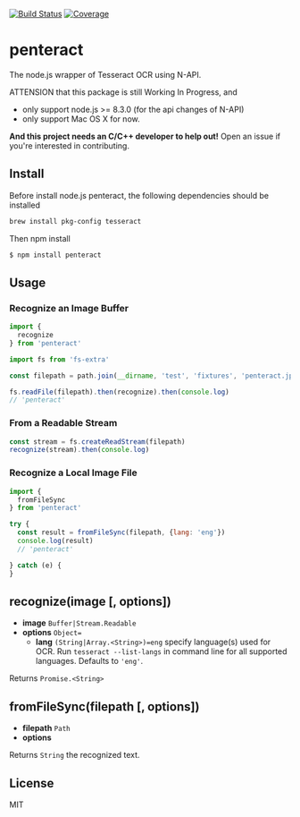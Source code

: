 [![Build Status](https://travis-ci.org/kaelzhang/napi-penteract.svg?branch=master)](https://travis-ci.org/kaelzhang/napi-penteract)
[![Coverage](https://codecov.io/gh/kaelzhang/napi-penteract/branch/master/graph/badge.svg)](https://codecov.io/gh/kaelzhang/napi-penteract)
<!-- optional appveyor tst
[![Windows Build Status](https://ci.appveyor.com/api/projects/status/github/kaelzhang/napi-penteract?branch=master&svg=true)](https://ci.appveyor.com/project/kaelzhang/napi-penteract)
-->
<!-- optional npm version
[![NPM version](https://badge.fury.io/js/napi-penteract.svg)](http://badge.fury.io/js/napi-penteract)
-->
<!-- optional npm downloads
[![npm module downloads per month](http://img.shields.io/npm/dm/napi-penteract.svg)](https://www.npmjs.org/package/napi-penteract)
-->
<!-- optional dependency status
[![Dependency Status](https://david-dm.org/kaelzhang/napi-penteract.svg)](https://david-dm.org/kaelzhang/napi-penteract)
-->

# penteract

The node.js wrapper of Tesseract OCR using N-API.

ATTENSION that this package is still Working In Progress, and

- only support node.js >= 8.3.0 (for the api changes of N-API)
- only support Mac OS X for now.

**And this project needs an C/C++ developer to help out!** Open an issue if you're interested in contributing.

## Install

Before install node.js penteract, the following dependencies should be installed

```sh
brew install pkg-config tesseract
```

Then npm install

```sh
$ npm install penteract
```

## Usage

### Recognize an Image Buffer

```js
import {
  recognize
} from 'penteract'

import fs from 'fs-extra'

const filepath = path.join(__dirname, 'test', 'fixtures', 'penteract.jpg')

fs.readFile(filepath).then(recognize).then(console.log)
// 'penteract'
```

### From a Readable Stream

```js
const stream = fs.createReadStream(filepath)
recognize(stream).then(console.log)
```

### Recognize a Local Image File

```js
import {
  fromFileSync
} from 'penteract'

try {
  const result = fromFileSync(filepath, {lang: 'eng'})
  console.log(result)
  // 'penteract'

} catch (e) {
}
```

## recognize(image [, options])

- **image** `Buffer|Stream.Readable`
- **options** `Object=`
  - **lang** `(String|Array.<String>)=eng` specify language(s) used for OCR. Run `tesseract --list-langs` in command line for all supported languages. Defaults to `'eng'`.

Returns `Promise.<String>`

## fromFileSync(filepath [, options])

- **filepath** `Path`
- **options**

Returns `String` the recognized text.

## License

MIT
